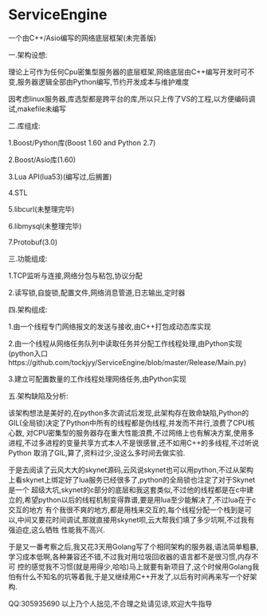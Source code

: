 # ServiceEngine
一个由C++/Asio编写的网络底层框架(未完善版)

一.架构设想:

理论上可作为任何Cpu密集型服务器的底层框架,网络底层由C++编写开发时可不变,服务器逻辑全部由Python编写,节约开发成本与维护难度

因考虑linux服务器,库选型都是跨平台的库,所以只上传了VS的工程,以方便编码调试,makefile未编写

二.库组成:

1.Boost/Python库(Boost 1.60 and Python 2.7)

2.Boost/Asio库(1.60)

3.Lua API(lua53)(编写过,后搁置)

4.STL

5.libcurl(未整理完毕)

6.libmysql(未整理完毕)

7.Protobuf(3.0)

三.功能组成:

1.TCP监听与连接,网络分包与粘包,协议分配

2.读写锁,自旋锁,配置文件,网络消息管道,日志输出,定时器

四.架构组成:

1.由一个线程专门网络报文的发送与接收,由C++打包成动态库实现

2.由一个线程从网络任务队列中读取任务并分配工作线程处理,由Python实现
(python入口https://github.com/tockjyy/ServiceEngine/blob/master/Release/Main.py)

3.建立可配置数量的工作线程处理网络任务,由Python实现

五.架构缺陷及分析:

该架构想法是美好的,在python多次调试后发现,此架构存在致命缺陷,Python的GIL(全局锁)决定了Python中所有的线程都是伪线程,并发而不并行,浪费了CPU核心数,
对CPU密集型的服务器存在重大性能浪费,不过网络上也有解决方案,使用多进程,不过多进程的变量共享方式本人不是很感冒,还不如用C++的多线程,不过听说Python
取消了GIL,算了,资料过少,没这么多时间去做实验.

于是去阅读了云风大大的skynet源码,云风说skynet也可以用python,不过从架构上看skynet上绑定好了lua服务已经很多了,python的全局锁也注定了对于Skynet是一个
超级大坑,skynet的c部分的底层和我这套类似,不过他的线程都是在c中建立的,希望python以后的线程机制变得靠谱,要是用lua至少能解决了,不过lua在于c交互的地方
有个我很不爽的地方,都是用栈来交互的,每个线程分配一个栈到是可以,中间又要花时间调试,那就直接用skynet呗,云大帮我们填了多少坑啊,不过我有强迫症,这么牺牲
性能我不高兴.

于是又一番考察之后,我又花3天用Golang写了个相同架构的服务器,语法简单粗暴,学习成本低啊,各种兼容还不错,不过我对用垃圾回收器的语言都不是很习惯,内存不可
控的感觉我不习惯(就是用得少,哈哈)马上就要有新项目了,这个时候用Golang我怕有什么不知名的坑等着我,于是又继续用C++开发了,以后有时间再来写一个好架构.

QQ:305935690 以上乃个人拙见,不合理之处请见谅,欢迎大牛指导




